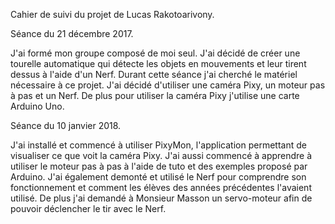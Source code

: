 Cahier de suivi du projet de Lucas Rakotoarivony.

Séance du 21 décembre 2017.

J'ai formé mon groupe composé de moi seul. J'ai décidé de créer une tourelle automatique qui détecte les objets en mouvements et leur tirent dessus à l'aide d'un Nerf.
Durant cette séance j'ai cherché le matériel nécessaire à ce projet. J'ai décidé d'utiliser une caméra Pixy, un moteur pas à pas et un Nerf. De plus pour utiliser la caméra Pixy j'utilise une carte Arduino Uno.


Séance du 10 janvier 2018.

J'ai installé et commencé à utiliser PixyMon, l'application permettant de visualiser ce que voit la caméra Pixy.
J'ai aussi commencé à apprendre à utiliser le moteur pas à pas à l'aide de tuto et des exemples proposé par Arduino.
J'ai également demonté et utilisé le Nerf pour comprendre son fonctionnement et comment les élèves des années précédentes l'avaient utilisé.
De plus j'ai demandé à Monsieur Masson un servo-moteur afin de pouvoir déclencher le tir avec le Nerf.
